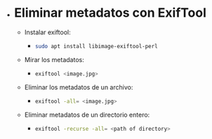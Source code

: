 - # Eliminar metadatos con ExifTool
	- Instalar exiftool:
		- ```zsh
		  sudo apt install libimage-exiftool-perl
		  ```
	- Mirar los metadatos:
		- ```zsh
		  exiftool <image.jpg>
		  ```
	- Eliminar los metadatos de un archivo:
		- ```zsh
		  exiftool -all= <image.jpg>
		  ```
	- Eliminar metadatos de un directorio entero:
		- ```zsh
		  exiftool -recurse -all= <path of directory>
		  ```